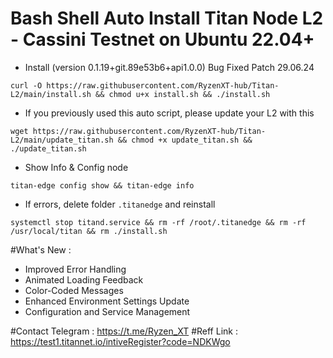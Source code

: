 # Bash Shell Auto Install Titan Node L2 - Cassini Testnet on Ubuntu 22.04+
- Install (version 0.1.19+git.89e53b6+api1.0.0) Bug Fixed Patch  29.06.24 
```
curl -O https://raw.githubusercontent.com/RyzenXT-hub/Titan-L2/main/install.sh && chmod u+x install.sh && ./install.sh
```
- If you previously used this auto script, please update your L2 with this
```
wget https://raw.githubusercontent.com/RyzenXT-hub/Titan-L2/main/update_titan.sh && chmod +x update_titan.sh && ./update_titan.sh
```
- Show Info & Config node
```
titan-edge config show && titan-edge info
```
- If errors, delete folder `.titanedge` and reinstall
```
systemctl stop titand.service && rm -rf /root/.titanedge && rm -rf /usr/local/titan && rm ./install.sh
```
#What's New : 
- Improved Error Handling
- Animated Loading Feedback
- Color-Coded Messages
- Enhanced Environment Settings Update
- Configuration and Service Management


#Contact Telegram : https://t.me/Ryzen_XT
#Reff Link : https://test1.titannet.io/intiveRegister?code=NDKWgo
